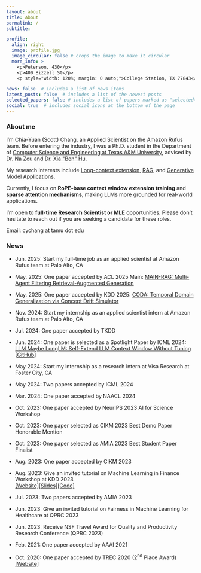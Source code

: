 ```yaml
---
layout: about
title: About
permalink: /
subtitle: 

profile:
  align: right
  image: profile.jpg
  image_circular: false # crops the image to make it circular
  more_info: >
    <p>Peterson, 430</p>
    <p>400 Bizzell St</p>
    <p style="width: 120%; margin: 0 auto;">College Station, TX 77843</p>

news: false  # includes a list of news items
latest_posts: false  # includes a list of the newest posts
selected_papers: false # includes a list of papers marked as "selected={true}"
social: true  # includes social icons at the bottom of the page
---
```


### About me

I’m Chia-Yuan (Scott) Chang, an Applied Scientist on the Amazon Rufus team. Before entering the industry, I was a Ph.D. student in the Department of [Computer Science and Engineering at Texas A&M University](https://www.tamu.edu/), advised by Dr. [Na Zou](https://nzou1.github.io/) and Dr. [Xia "Ben" Hu](https://cs.rice.edu/~xh37/index.html).

My research interests include [Long-context extension](https://openreview.net/forum?id=nkOMLBIiI7), [RAG](https://aclanthology.org/2025.acl-long.131), and [Generative Model Applications](https://dl.acm.org/doi/10.1145/3711896.3736883).

Currently, I focus on **RoPE-base context window extension training** and **sparse attention mechanisms**, making LLMs more grounded for real-world applications.

I’m open to **full-time Research Scientist or MLE** opportunities. Please don’t hesitate to reach out if you are seeking a candidate for these roles.


Email: cychang at tamu dot edu

### News

- Jun. 2025: Start my full-time job as an applied scientist at Amazon Rufus team at Palo Alto, CA

- May. 2025: One paper accepted by ACL 2025 Main: [MAIN-RAG: Multi-Agent Filtering Retrieval-Augmented Generation](https://aclanthology.org/2025.acl-long.131)

- May. 2025: One paper accepted by KDD 2025: [CODA: Temporal Domain Generalization via Concept Drift Simulator](https://dl.acm.org/doi/10.1145/3711896.3736883)

- Nov. 2024: Start my internship as an applied scientist intern at Amazon Rufus team at Palo Alto, CA

- Jul. 2024: One paper accepted by TKDD

- Jun. 2024: One paper is selected as a Spotlight Paper by ICML 2024: [LLM Maybe LongLM: Self-Extend LLM Context Window Without Tuning](https://openreview.net/forum?id=nkOMLBIiI7) [[GitHub](https://github.com/datamllab/LongLM)]

- May 2024: Start my internship as a research intern at Visa Research at Foster City, CA

- May 2024: Two papers accepted by ICML 2024

- Mar. 2024: One paper accepted by NAACL 2024

- Oct. 2023: One paper accepted by NeurIPS 2023 AI for Science Workshop

- Oct. 2023: One paper selected as CIKM 2023 Best Demo Paper Honorable Mention

- Oct. 2023: One paper selected as AMIA 2023 Best Student Paper Finalist

- Aug. 2023: One paper accepted by CIKM 2023

- Aug. 2023: Give an invited tutorial on Machine Learning in Finance Workshop at KDD 2023 \
  [[Website]](https://sites.google.com/view/kdd-mlf-2023/schedule?authuser=0)[[Slides]](http://zhimengj0326.github.io/files/Fairness_tutorial_KDD23@MLF.pdf)[[Code]](http://zhimengj0326.github.io/files/fairness_case_study.ipynb)

- Jul. 2023: Two papers accepted by AMIA 2023

- Jun. 2023: Give an invited tutorial on Fairness in Machine Learning for Healthcare at QPRC 2023

- Jun. 2023: Receive NSF Travel Award for Quality and Productivity Research Conference (QPRC 2023)

- Feb. 2021: One paper accepted by AAAI 2021

- Oct. 2020: One paper accepted by TREC 2020 (2<sup>nd</sup> Place Award) [[Website]](https://trec.nist.gov/pubs/trec29/trec2020.html)
